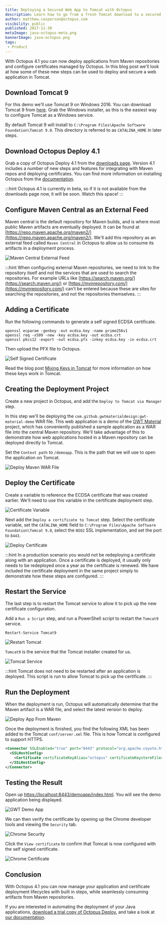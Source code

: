 ```yaml
---
title: Deploying a Secured Web App to Tomcat with Octopus
description: Learn how to go from a fresh Tomcat download to a secured web app deployment using the new features in Octopus 4.1
author: matthew.casperson@octopus.com
visibility: public
published: 2017-11-30
metaImage: java-octopus-meta.png
bannerImage: java-octopus.png
tags:
 - Product
---
```


With Octopus 4.1 you can now deploy applications from Maven repositories and configure certificates managed by Octopus. In this blog post we'll look at how some of these new steps can be used to deploy and secure a web application in Tomcat.

## Download Tomcat 9

For this demo we'll use Tomcat 9 on Windows 2016. You can download Tomcat 9 from [here](https://tomcat.apache.org/download-90.cgi). Grab the Windows installer, as this is the easiest way to configure Tomcat as a Windows service.

By default Tomcat 9 will install to `C:\Program Files\Apache Software Foundation\Tomcat 9.0`. This directory is referred to as `CATALINA_HOME` in later steps.

## Download Octopus Deploy 4.1

Grab a copy of Octopus Deploy 4.1 from the [downloads page](https://octopus.com/downloads). Version 4.1 includes a number of new steps and features for integrating with Maven repos and deploying certificates. You can find more information on installing Octopus from the [documentation](https://octopus.com/docs/installation).

:::hint
Octopus 4.1 is currently in beta, so if it is not available from the downloads page now, it will be soon. Watch this space!
:::

## Configure Maven Central as an External Feed

Maven central is the default repository for Maven builds, and is where most public Maven artifacts are eventually deployed. It can be found at [https://repo.maven.apache.org/maven2/](https://repo.maven.apache.org/maven2/). We'll add this repository as an external feed called `Maven Central` in Octopus to allow us to consume its artifacts in a deployment process.

![Maven Central External Feed](maven-central-external-feed.png "width=500")

:::hint
When configuring external Maven repositories, we need to link to the repository itself and not the services that are used to search the repositories. For example URLs like [https://search.maven.org/](https://search.maven.org/) or [https://mvnrepository.com/](https://mvnrepository.com/) can't be entered because these are sites for searching the repositories, and not the repositories themselves.
:::

## Adding a Certificate

Run the following commands to generate a self signed ECDSA certificate.

```
openssl ecparam -genkey -out ecdsa.key -name prime256v1
openssl req -x509 -new -key ecdsa.key -out ecdsa.crt
openssl pkcs12 -export -out ecdsa.pfx -inkey ecdsa.key -in ecdsa.crt
```

Then upload the PFX file to Octopus.

![Self Signed Certificate](self-signed-certificate.png "width=500")

Read the blog post [Mixing Keys in Tomcat](https://octopus.com/blog/mixing-keys-in-tomcat) for more information on how these keys work in Tomcat.


## Creating the Deployment Project

Create a new project in Octopus, and add the `Deploy to Tomcat via Manager` step.

In this step we'll be deploying the `com.github.gwtmaterialdesign:gwt-material-demo` WAR file. This web application is a demo of the [GWT Material](https://github.com/GwtMaterialDesign/gwt-material) project, which has conveniently published a sample application as a WAR file into the central Maven repository. We'll take advantage of this to demonstrate how web applications hosted in a Maven repository can be deployed directly to Tomcat.

Set the `Context path` to `/demoapp`. This is the path that we will use to open the application on Tomcat.

![Deploy Maven WAR File](deploy-maven-war-file.png "width=500")

## Deploy the Certificate

Create a variable to reference the ECDSA certificate that was created earlier. We'll need to use this variable in the certificate deployment step.

![Certificate Variable](certificate-variable.png "width=500")

Next add the `Deploy a certificate to Tomcat` step. Select the certificate variable, set the `CATALINA_HOME` field to `C:\Program Files\Apache Software Foundation\Tomcat 9.0`, select the `NIO2` SSL implementation, and set the port to `8443`.

![Deploy Certificate](deploy-certificate.png "width=500")

:::hint
In a production scenario you would not be redeploying a certificate along with an application. Once a certificate is deployed, it usually only needs to be redeployed once a year as the certificate is renewed. We have included the certificate deployment in the same project simply to demonstrate how these steps are configured.
:::

## Restart the Service

The last step is to restart the Tomcat service to allow it to pick up the new certificate configuration.

Add a `Run a Script` step, and run a PowerShell script to restart the `Tomcat9` service.

```
Restart-Service Tomcat9
```

![Restart Tomcat](restart-tomcat.png "width=500")

`Tomcat9` is the service that the Tomcat installer created for us.

![Tomcat Service](tomcat-service.png "width=500")

:::hint
Tomcat does not need to be restarted after an application is deployed. This script is run to allow Tomcat to pick up the certificate.
:::

## Run the Deployment

When the deployment is run, Octopus will automatically determine that the Maven artifact is a WAR file, and select the latest version to deploy.

![Deploy App From Maven](deploy-app-from-maven.png "width=500")

Once the deployment is finished, you find the following XML has been added to the Tomcat `conf/server.xml` file. This is how Tomcat is configured to support HTTPS.

```xml
<Connector SSLEnabled="true" port="8443" protocol="org.apache.coyote.http11.Http11Nio2Protocol">
  <SSLHostConfig>
    <Certificate certificateKeyAlias="octopus" certificateKeystoreFile="${catalina.base}\conf\Internet_Widgits_Pty_Ltd1.keystore" certificateKeystorePassword="changeit" type="EC"/>
  </SSLHostConfig>
</Connector>
```

## Testing the Result

Open up [https://localhost:8443/demoapp/index.html](http://localhost:8443/demoapp/index.html). You will see the demo application being displayed.

![GWT Demo App](gwt-demo-app.png "width=500")

We can then verify the certificate by opening up the Chrome developer tools and viewing the `Security` tab.

![Chrome Security](chrome-security.png "width=500")

Click the `View certificate` to confirm that Tomcat is now configured with the self signed certificate.

![Chrome Certificate](chrome-certificate.png "width=500")

## Conclusion

With Octopus 4.1 you can now manage your application and certificate deployment lifecycles with built in steps, while seamlessly consuming artifacts from Maven repositories.

If you are interested in automating the deployment of your Java applications, [download a trial copy of Octopus Deploy](https://octopus.com/downloads), and take a look at [our documentation](https://octopus.com/docs/deploying-applications/deploy-java-applications).
